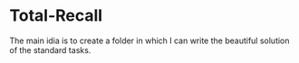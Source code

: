 # Total-Recall
The main idia is to create a folder in which I can write the beautiful solution of the standard tasks.
